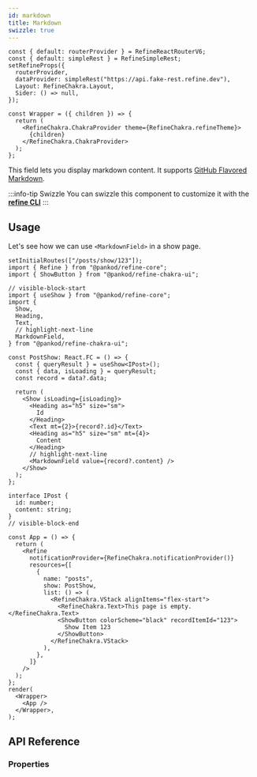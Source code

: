 ```yaml
---
id: markdown
title: Markdown
swizzle: true
---
```


```tsx live shared
const { default: routerProvider } = RefineReactRouterV6;
const { default: simpleRest } = RefineSimpleRest;
setRefineProps({
  routerProvider,
  dataProvider: simpleRest("https://api.fake-rest.refine.dev"),
  Layout: RefineChakra.Layout,
  Sider: () => null,
});

const Wrapper = ({ children }) => {
  return (
    <RefineChakra.ChakraProvider theme={RefineChakra.refineTheme}>
      {children}
    </RefineChakra.ChakraProvider>
  );
};
```

This field lets you display markdown content. It supports [GitHub Flavored Markdown](https://github.github.com/gfm/).

:::info-tip Swizzle
You can swizzle this component to customize it with the [**refine CLI**](/docs/3.xx.xx/packages/documentation/cli)
:::

## Usage

Let's see how we can use `<MarkdownField>` in a show page.

```tsx live url=http://localhost:3000/posts/show/123 previewHeight=420px hideCode
setInitialRoutes(["/posts/show/123"]);
import { Refine } from "@pankod/refine-core";
import { ShowButton } from "@pankod/refine-chakra-ui";

// visible-block-start
import { useShow } from "@pankod/refine-core";
import {
  Show,
  Heading,
  Text,
  // highlight-next-line
  MarkdownField,
} from "@pankod/refine-chakra-ui";

const PostShow: React.FC = () => {
  const { queryResult } = useShow<IPost>();
  const { data, isLoading } = queryResult;
  const record = data?.data;

  return (
    <Show isLoading={isLoading}>
      <Heading as="h5" size="sm">
        Id
      </Heading>
      <Text mt={2}>{record?.id}</Text>
      <Heading as="h5" size="sm" mt={4}>
        Content
      </Heading>
      // highlight-next-line
      <MarkdownField value={record?.content} />
    </Show>
  );
};

interface IPost {
  id: number;
  content: string;
}
// visible-block-end

const App = () => {
  return (
    <Refine
      notificationProvider={RefineChakra.notificationProvider()}
      resources={[
        {
          name: "posts",
          show: PostShow,
          list: () => (
            <RefineChakra.VStack alignItems="flex-start">
              <RefineChakra.Text>This page is empty.</RefineChakra.Text>
              <ShowButton colorScheme="black" recordItemId="123">
                Show Item 123
              </ShowButton>
            </RefineChakra.VStack>
          ),
        },
      ]}
    />
  );
};
render(
  <Wrapper>
    <App />
  </Wrapper>,
);
```

## API Reference

### Properties

<PropsTable module="@pankod/refine-chakra-ui/MarkdownField" value-description="Markdown data to render"/>
